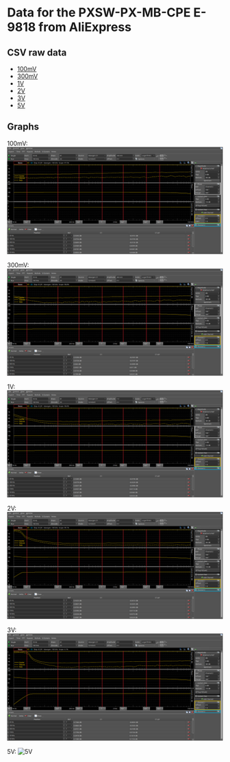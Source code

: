 # Data for the PXSW-PX-MB-CPE E-9818 from AliExpress

## CSV raw data

* [100mV](./Gain-Phase-THD-THDN-0.1v.csv)
* [300mV](./Gain-Phase-THD-THDN-0.3v.csv)
* [1V](./Gain-Phase-THD-THDN-1v.csv)
* [2V](./Gain-Phase-THD-THDN-2v.csv)
* [3V](./Gain-Phase-THD-THDN-3v.csv)
* [5V](./Gain-Phase-THD-THDN-5v.csv)

## Graphs

100mV:
![100mV](./Gain-Phase-THD-THDN-0.1v.png)

300mV:
![300mV](./Gain-Phase-THD-THDN-0.3v.png)

1V:
![1V](./Gain-Phase-THD-THDN-1v.png)

2V:
![2V](./Gain-Phase-THD-THDN-2v.png)

3V:
![3V](./Gain-Phase-THD-THDN-3v.png)

5V:
![5V](./Gain-Phase-THD-THDN-5v.png)
